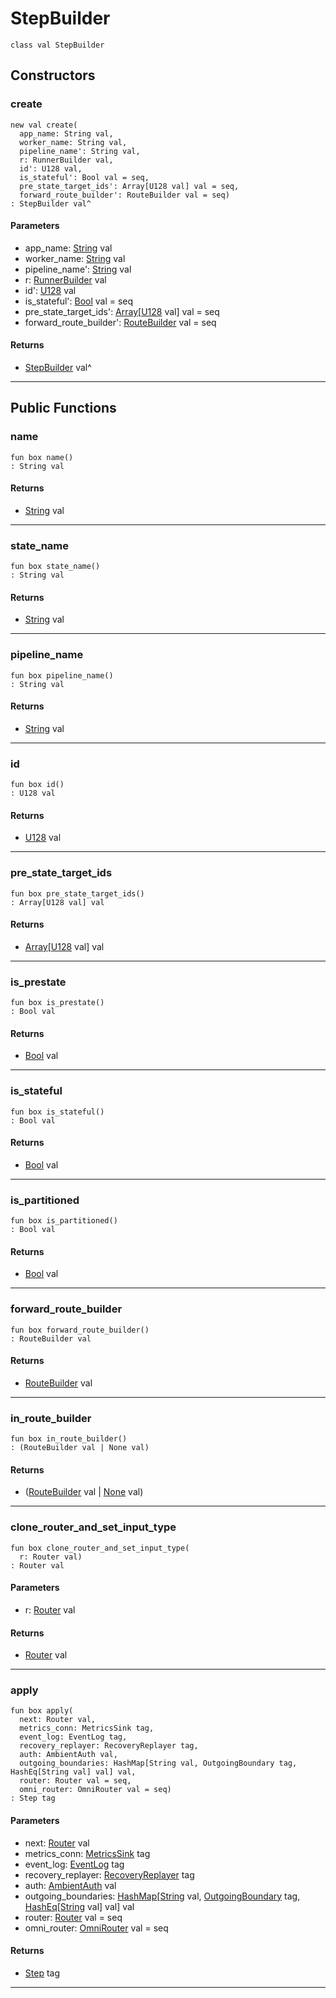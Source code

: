# StepBuilder

```pony
class val StepBuilder
```

## Constructors

### create

```pony
new val create(
  app_name: String val,
  worker_name: String val,
  pipeline_name': String val,
  r: RunnerBuilder val,
  id': U128 val,
  is_stateful': Bool val = seq,
  pre_state_target_ids': Array[U128 val] val = seq,
  forward_route_builder': RouteBuilder val = seq)
: StepBuilder val^
```
#### Parameters

*   app_name: [String](builtin-String) val
*   worker_name: [String](builtin-String) val
*   pipeline_name': [String](builtin-String) val
*   r: [RunnerBuilder](wallaroo-core-topology-RunnerBuilder) val
*   id': [U128](builtin-U128) val
*   is_stateful': [Bool](builtin-Bool) val = seq
*   pre_state_target_ids': [Array](builtin-Array)\[[U128](builtin-U128) val\] val = seq
*   forward_route_builder': [RouteBuilder](wallaroo-core-routing-RouteBuilder) val = seq

#### Returns

* [StepBuilder](wallaroo-core-topology-StepBuilder) val^

---

## Public Functions

### name

```pony
fun box name()
: String val
```

#### Returns

* [String](builtin-String) val

---

### state_name

```pony
fun box state_name()
: String val
```

#### Returns

* [String](builtin-String) val

---

### pipeline_name

```pony
fun box pipeline_name()
: String val
```

#### Returns

* [String](builtin-String) val

---

### id

```pony
fun box id()
: U128 val
```

#### Returns

* [U128](builtin-U128) val

---

### pre_state_target_ids

```pony
fun box pre_state_target_ids()
: Array[U128 val] val
```

#### Returns

* [Array](builtin-Array)\[[U128](builtin-U128) val\] val

---

### is_prestate

```pony
fun box is_prestate()
: Bool val
```

#### Returns

* [Bool](builtin-Bool) val

---

### is_stateful

```pony
fun box is_stateful()
: Bool val
```

#### Returns

* [Bool](builtin-Bool) val

---

### is_partitioned

```pony
fun box is_partitioned()
: Bool val
```

#### Returns

* [Bool](builtin-Bool) val

---

### forward_route_builder

```pony
fun box forward_route_builder()
: RouteBuilder val
```

#### Returns

* [RouteBuilder](wallaroo-core-routing-RouteBuilder) val

---

### in_route_builder

```pony
fun box in_route_builder()
: (RouteBuilder val | None val)
```

#### Returns

* ([RouteBuilder](wallaroo-core-routing-RouteBuilder) val | [None](builtin-None) val)

---

### clone_router_and_set_input_type

```pony
fun box clone_router_and_set_input_type(
  r: Router val)
: Router val
```
#### Parameters

*   r: [Router](wallaroo-core-topology-Router) val

#### Returns

* [Router](wallaroo-core-topology-Router) val

---

### apply

```pony
fun box apply(
  next: Router val,
  metrics_conn: MetricsSink tag,
  event_log: EventLog tag,
  recovery_replayer: RecoveryReplayer tag,
  auth: AmbientAuth val,
  outgoing_boundaries: HashMap[String val, OutgoingBoundary tag, HashEq[String val] val] val,
  router: Router val = seq,
  omni_router: OmniRouter val = seq)
: Step tag
```
#### Parameters

*   next: [Router](wallaroo-core-topology-Router) val
*   metrics_conn: [MetricsSink](wallaroo-core-metrics-MetricsSink) tag
*   event_log: [EventLog](wallaroo-ent-recovery-EventLog) tag
*   recovery_replayer: [RecoveryReplayer](wallaroo-ent-recovery-RecoveryReplayer) tag
*   auth: [AmbientAuth](builtin-AmbientAuth) val
*   outgoing_boundaries: [HashMap](collections-HashMap)\[[String](builtin-String) val, [OutgoingBoundary](wallaroo-core-boundary-OutgoingBoundary) tag, [HashEq](collections-HashEq)\[[String](builtin-String) val\] val\] val
*   router: [Router](wallaroo-core-topology-Router) val = seq
*   omni_router: [OmniRouter](wallaroo-core-topology-OmniRouter) val = seq

#### Returns

* [Step](wallaroo-core-topology-Step) tag

---

